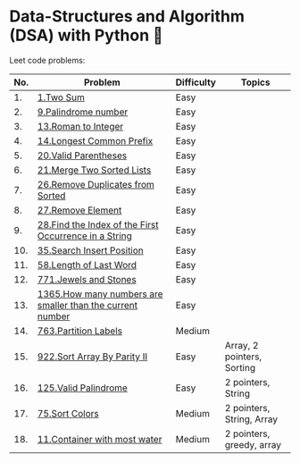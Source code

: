 # Data-Structures and Algorithm (DSA) with Python 🐍

Leet code problems: 

No. | Problem  | Difficulty | Topics
-- | ------------- | ------------- | ----
1.| [1.Two Sum](https://github.com/AnushaDeviR/dsaWithPython/blob/main/leetcode-data-structures/data-structures-1/twoSum.py)| Easy
2.| [9.Palindrome number](https://github.com/AnushaDeviR/dsaWithPython/blob/main/leetcode-data-structures/data-structures-1/palindromeNumber.py)| Easy
3.| [13.Roman to Integer](https://github.com/AnushaDeviR/dsaWithPython/blob/main/leetcode-data-structures/data-structures-1/romanToInteger.py)| Easy
4.| [14.Longest Common Prefix](https://github.com/AnushaDeviR/dsaWithPython/blob/main/leetcode-data-structures/data-structures-1/longestCommonPrefix.py)| Easy
5.| [20.Valid Parentheses](https://github.com/AnushaDeviR/dsaWithPython/blob/main/leetcode-data-structures/data-structures-1/validParentheses.py)| Easy
6.| [21.Merge Two Sorted Lists](https://github.com/AnushaDeviR/dsaWithPython/blob/main/leetcode-data-structures/data-structures-1/mergeTwoSortedLists.py)| Easy
7.| [26.Remove Duplicates from Sorted](https://github.com/AnushaDeviR/dsaWithPython/blob/main/leetcode-data-structures/data-structures-1/removeDuplicatesFromSortedArray.py)| Easy
8.| [27.Remove Element](https://github.com/AnushaDeviR/dsaWithPython/blob/main/leetcode-data-structures/data-structures-1/removeElement.py)| Easy
9.| [28.Find the Index of the First Occurrence in a String](https://github.com/AnushaDeviR/dsaWithPython/blob/main/leetcode-data-structures/data-structures-1/indexOfFirstOccuranceInString.py)| Easy
10.| [35.Search Insert Position](https://github.com/AnushaDeviR/dsaWithPython/blob/main/leetcode-data-structures/data-structures-1/searchInsertPosition.py)| Easy
11.| [58.Length of Last Word](https://github.com/AnushaDeviR/dsaWithPython/blob/main/leetcode-data-structures/data-structures-1/lengthOfLastWord.py)| Easy
12.| [771.Jewels and Stones](https://github.com/AnushaDeviR/dsaWithPython/blob/main/leetcode-data-structures/data-structures-1/jewelsAndStones.py)| Easy
13.| [1365.How many numbers are smaller than the current number](https://github.com/AnushaDeviR/dsaWithPython/blob/main/leetcode-data-structures/data-structures-1/smallerNumbersThanCurrent.py)| Easy
14.| [763.Partition Labels](https://github.com/AnushaDeviR/dsaWithPython/blob/main/leetcode-data-structures/data-structures-1/partitionLabels.py) | Medium
15.| [922.Sort Array By Parity II](https://github.com/AnushaDeviR/dsaWithPython/blob/main/leetcode-data-structures/data-structures-1/sortArrayByParityII.py) | Easy | Array, 2 pointers, Sorting
16.| [125.Valid Palindrome](https://github.com/AnushaDeviR/dsaWithPython/blob/main/leetcode-data-structures/data-structures-1/validPalindrome.py) | Easy | 2 pointers, String
17.| [75.Sort Colors](https://github.com/AnushaDeviR/dsaWithPython/blob/main/leetcode-data-structures/data-structures-1/sortColors.py) | Medium | 2 pointers, String, Array
18. | [11.Container with most water](https://github.com/AnushaDeviR/dsaWithPython/blob/main/leetcode-data-structures/data-structures-1/containerWithMostWater.py) | Medium | 2 pointers, greedy, array